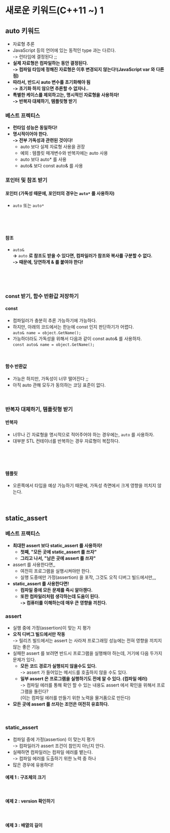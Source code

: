 # 새로운 키워드(C++11 \~) 1

## auto 키워드

* 자료형 추론&#x20;
* JavaScript 등의 언어에 있는 동적인 type 과는 다르다. \
  \-> 런타임에 결정된다 ;;&#x20;
* **실제 자료형은 컴파일하는 동안 결정된다.** \
  **-> 컴파일 타임에 정해진 자료형은 이후 변경되지 않는다!(JavaScript var 와 다른 점)**
* **따라서, 반드시 auto 변수를 초기화해야 됨**\
  **-> 초기화 하지 않으면 추론할 수 없자나..**&#x20;
* **특별한 케이스를 제외하고는, 명시적인 자료형을 사용하자!**\
  **-> 반복자 대체하기, 템플릿형 받기**

### **베스트 프렉티스**&#x20;

* **런타임 성능은 동일하다!**
* **명시적이어야 한다.** \
  **-> 전부 가독성과 관련된 것이다!**
  * auto 보다 실제 자료형 사용을 권장
  * 예외 : 템플릿 매개변수와 반복자에는 auto 사용
  * auto 보다 auto\* 를 사용&#x20;
  * auto& 보다 const auto& 를 사용

### 포인터 및 참조 받기

#### 포인터 (가독성 때문에, 포인터의 경우는 `auto*` 를 사용하자)

* `auto` 또는 `auto*`

<figure><img src="../../.gitbook/assets/스크린샷 2024-04-13 16.58.36.png" alt=""><figcaption></figcaption></figure>

<figure><img src="../../.gitbook/assets/스크린샷 2024-04-13 17.00.31.png" alt=""><figcaption></figcaption></figure>

#### 참조&#x20;

* `auto&`\
  **->** `auto` **로 참조도 받을 수 있다면, 컴파일러가 참조와 복사를 구분할 수 없다.** \
  **-> 때문에, 당연하게 & 를 붙여야 한다!**

<figure><img src="../../.gitbook/assets/스크린샷 2024-04-13 17.03.01.png" alt=""><figcaption></figcaption></figure>

<figure><img src="../../.gitbook/assets/스크린샷 2024-04-13 17.03.22.png" alt=""><figcaption></figcaption></figure>

### const 받기, 함수 반환값 저장하기&#x20;

#### const&#x20;

* 컴파일러가 충분히 추론 가능하기에 가능하다.&#x20;
* 하지만, 아래의 코드에서는 한눈에 const 인지 판단하기가 어렵다. \
  `auto& name = object.GetName();`
* 가능하더라도 가독성을 위해서 다음과 같이 const auto& 를 사용하자.\
  `const auto& name = object.GetName();`

<figure><img src="../../.gitbook/assets/스크린샷 2024-04-13 17.12.34.png" alt=""><figcaption></figcaption></figure>

#### 함수 반환값

* 가능은 하지만, 가독성이 너무 떨어진다 ;;&#x20;
* 아직 auto 관해 모두가 동의하는 코딩 표준이 없다.

<figure><img src="../../.gitbook/assets/스크린샷 2024-04-13 17.18.15.png" alt=""><figcaption></figcaption></figure>

### 반복자 대체하기, 템플릿형 받기

#### 반복자

* 너무나 긴 자료형을 명시적으로 적어주어야 하는 경우에는, `auto` 를 사용하자.&#x20;
* 대부분 STL 컨테이너를 반복하는 경우 자료형이 복잡하다.&#x20;

<figure><img src="../../.gitbook/assets/스크린샷 2024-04-13 17.20.20.png" alt=""><figcaption></figcaption></figure>

<figure><img src="../../.gitbook/assets/스크린샷 2024-04-13 17.21.35.png" alt=""><figcaption></figcaption></figure>

#### 템플릿&#x20;

* 오른쪽에서 타입을 예상 가능하기 때문에, 가독성 측면에서 크게 영향을 끼치지 않는다.&#x20;

<figure><img src="../../.gitbook/assets/스크린샷 2024-04-13 17.23.46.png" alt=""><figcaption></figcaption></figure>

## static\_assert&#x20;

### 베스트 프랙티스

* **최대한 assert 보다 static\_assert 를 사용하자!**
  * **첫째, "모든 곳에 static\_assert 를 쓰자"**
  * **그리고 나서, "남은 곳에 assert 를 쓰자"**
* assert 를 사용한다면,,
  * 여전히 프로그램을 실행시켜야만 한다.&#x20;
  * 실행 도중에만 가정(assertion) 을 포작, 그것도 오직 디버그 빌드에서만,,,&#x20;
* **static\_assert 를 사용한다면!**
  * **컴파일 중에 모든 문제를 즉시 알아챈다.**&#x20;
  * **또한 컴파일러처럼 생각하는데 도움이 된다.** \
    **-> 컴퓨터를 이해하는데 매우 큰 영향을 끼친다.**&#x20;

### assert&#x20;

* 실행 중에 가정(assertion)이 맞는 지 평가&#x20;
* **오직 디버그 빌드에서만 작동** \
  \-> 릴리즈 빌드에서는 assert 는 사라져 프로그래밍 성능에는 전혀 영향을 끼치지 않는 좋은 기능
* 실패한 assert 를 보려면 반드시 프로그램을 실행해야 하는데, 거기에 다음 두가지 문제가 있다.&#x20;
  * **모든 코드 경로가 실행되지 않을수도 있다.** \
    \-> assert 가 들어있는 메서드를 호출하지 않을 수도 있다.&#x20;
  * **일부 assert 은 프로그램을 실행하기도 전에 알 수 있다. (컴파일 에러)**\
    \-> 컴파일 에러를 통해 확인 할 수 있는 내용도 assert 에서 확인을 위해서 프로그램을 돌린다?\
    (이는 컴파일 에러를 만들기 위한 노력을 물거품으로 만든다)
* **모든 곳에 assert 를 쓰자는 조언은 여전히 유효하다.**

<figure><img src="../../.gitbook/assets/스크린샷 2024-04-13 17.38.16.png" alt=""><figcaption></figcaption></figure>

### static\_assert

* 컴파일 중에 가정(assertion) 이 맞는지 평가 \
  \-> 컴파일러가 assert 조건이 참인지 아닌지 안다.&#x20;
* 실패하면 컴파일러는 컴파일 에러를 뱉는다. \
  \-> 컴파일 에러를 도출하기 위한 노력 중 하나
* 많은 경우에 유용하다!

#### 예제 1 : 구조체의 크기&#x20;

<figure><img src="../../.gitbook/assets/스크린샷 2024-04-13 17.49.50.png" alt=""><figcaption></figcaption></figure>

#### 예제 2 : version 확인하기&#x20;

<figure><img src="../../.gitbook/assets/스크린샷 2024-04-13 17.50.44.png" alt=""><figcaption></figcaption></figure>

#### 예제 3 : 배열의 길이&#x20;

<figure><img src="../../.gitbook/assets/스크린샷 2024-04-13 17.52.54.png" alt=""><figcaption></figcaption></figure>
